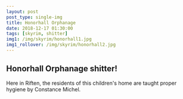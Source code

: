 ```yaml
---
layout: post
post_type: single-img
title: Honorhall Orphanage
date: 2018-12-17 01:30:00
tags: [skyrim, shitter]
img1: /img/skyrim/honorhall1.jpg
img1_rollover: /img/skyrim/honorhall2.jpg
---
```

## Honorhall Orphanage shitter!

Here in Riften, the residents of this children's home are taught proper hygiene by Constance Michel.
